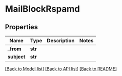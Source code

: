 # MailBlockRspamd

## Properties
Name | Type | Description | Notes
------------ | ------------- | ------------- | -------------
**_from** | **str** |  | 
**subject** | **str** |  | 

[[Back to Model list]](../README.md#documentation-for-models) [[Back to API list]](../README.md#documentation-for-api-endpoints) [[Back to README]](../README.md)

